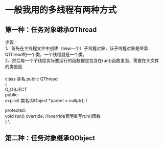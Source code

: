 # 一般我用的多线程有两种方式 
## 第一种：任务对象继承QThread
步骤：\
1、首先在主线程文件中创建（new一个）子线程对象，该子线程对象是继承QThread的一个类，一个线程就是一个类。 \
2、然后每一个子线程实际要运行的函数都是包含在run()函数里面，需要在头文件的类里面 
####
class 类名:public QThread \
{ \
  Q_OBJECT \
public: \
  explicit 类名(QObject *parent = nullptr); \

protected: \
 void run() override; //override表明重写run()函数 \
} \
## 第二种：任务对象继承QObject
